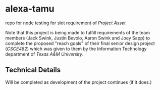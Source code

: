 # alexa-tamu
repo for node testing for slot requirement of _Project Asset_

Note that this project is being made to fulfill requirements of the team members (Jack Swink, Justin Bevolo, Aaron Swink and Joey Sapp) to complete the proposed "reach goals" of their final senior design project (_CSCE482_) which was given to them by the Information Technology department of *Texas A&M University*.

## Technical Details
Will be completed as development of the project continues (if it does.)

